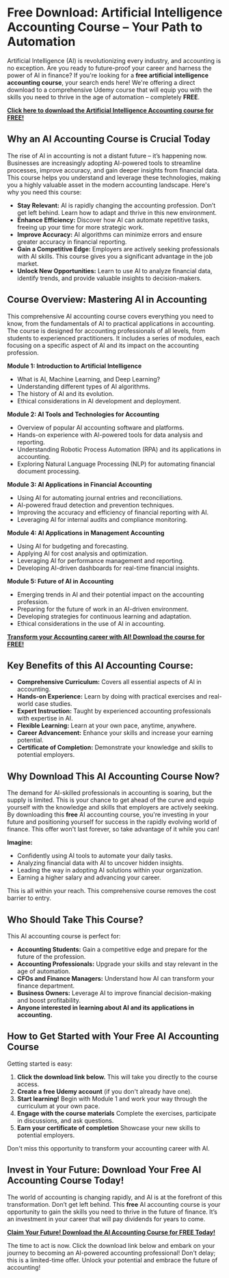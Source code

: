 # Free Download: Artificial Intelligence Accounting Course – Your Path to Automation

Artificial Intelligence (AI) is revolutionizing every industry, and accounting is no exception. Are you ready to future-proof your career and harness the power of AI in finance? If you're looking for a **free artificial intelligence accounting course**, your search ends here! We're offering a direct download to a comprehensive Udemy course that will equip you with the skills you need to thrive in the age of automation – completely **FREE**.

[**Click here to download the Artificial Intelligence Accounting course for FREE!**](https://udemywork.com/artificial-intelligence-accounting-course)

## Why an AI Accounting Course is Crucial Today

The rise of AI in accounting is not a distant future – it’s happening now. Businesses are increasingly adopting AI-powered tools to streamline processes, improve accuracy, and gain deeper insights from financial data. This course helps you understand and leverage these technologies, making you a highly valuable asset in the modern accounting landscape.  Here's why you need this course:

*   **Stay Relevant:** AI is rapidly changing the accounting profession. Don’t get left behind.  Learn how to adapt and thrive in this new environment.
*   **Enhance Efficiency:** Discover how AI can automate repetitive tasks, freeing up your time for more strategic work.
*   **Improve Accuracy:** AI algorithms can minimize errors and ensure greater accuracy in financial reporting.
*   **Gain a Competitive Edge:** Employers are actively seeking professionals with AI skills. This course gives you a significant advantage in the job market.
*   **Unlock New Opportunities:** Learn to use AI to analyze financial data, identify trends, and provide valuable insights to decision-makers.

## Course Overview: Mastering AI in Accounting

This comprehensive AI accounting course covers everything you need to know, from the fundamentals of AI to practical applications in accounting. The course is designed for accounting professionals of all levels, from students to experienced practitioners. It includes a series of modules, each focusing on a specific aspect of AI and its impact on the accounting profession.

**Module 1: Introduction to Artificial Intelligence**

*   What is AI, Machine Learning, and Deep Learning?
*   Understanding different types of AI algorithms.
*   The history of AI and its evolution.
*   Ethical considerations in AI development and deployment.

**Module 2: AI Tools and Technologies for Accounting**

*   Overview of popular AI accounting software and platforms.
*   Hands-on experience with AI-powered tools for data analysis and reporting.
*   Understanding Robotic Process Automation (RPA) and its applications in accounting.
*   Exploring Natural Language Processing (NLP) for automating financial document processing.

**Module 3: AI Applications in Financial Accounting**

*   Using AI for automating journal entries and reconciliations.
*   AI-powered fraud detection and prevention techniques.
*   Improving the accuracy and efficiency of financial reporting with AI.
*   Leveraging AI for internal audits and compliance monitoring.

**Module 4: AI Applications in Management Accounting**

*   Using AI for budgeting and forecasting.
*   Applying AI for cost analysis and optimization.
*   Leveraging AI for performance management and reporting.
*   Developing AI-driven dashboards for real-time financial insights.

**Module 5: Future of AI in Accounting**

*   Emerging trends in AI and their potential impact on the accounting profession.
*   Preparing for the future of work in an AI-driven environment.
*   Developing strategies for continuous learning and adaptation.
*   Ethical considerations in the use of AI in accounting.

[**Transform your Accounting career with AI! Download the course for FREE!**](https://udemywork.com/artificial-intelligence-accounting-course)

## Key Benefits of this AI Accounting Course:

*   **Comprehensive Curriculum:** Covers all essential aspects of AI in accounting.
*   **Hands-on Experience:** Learn by doing with practical exercises and real-world case studies.
*   **Expert Instruction:** Taught by experienced accounting professionals with expertise in AI.
*   **Flexible Learning:** Learn at your own pace, anytime, anywhere.
*   **Career Advancement:** Enhance your skills and increase your earning potential.
*   **Certificate of Completion:** Demonstrate your knowledge and skills to potential employers.

## Why Download This AI Accounting Course Now?

The demand for AI-skilled professionals in accounting is soaring, but the supply is limited. This is your chance to get ahead of the curve and equip yourself with the knowledge and skills that employers are actively seeking. By downloading this **free** AI accounting course, you're investing in your future and positioning yourself for success in the rapidly evolving world of finance. This offer won't last forever, so take advantage of it while you can!

**Imagine:**

*   Confidently using AI tools to automate your daily tasks.
*   Analyzing financial data with AI to uncover hidden insights.
*   Leading the way in adopting AI solutions within your organization.
*   Earning a higher salary and advancing your career.

This is all within your reach. This comprehensive course removes the cost barrier to entry.

## Who Should Take This Course?

This AI accounting course is perfect for:

*   **Accounting Students:** Gain a competitive edge and prepare for the future of the profession.
*   **Accounting Professionals:** Upgrade your skills and stay relevant in the age of automation.
*   **CFOs and Finance Managers:** Understand how AI can transform your finance department.
*   **Business Owners:** Leverage AI to improve financial decision-making and boost profitability.
*   **Anyone interested in learning about AI and its applications in accounting.**

## How to Get Started with Your Free AI Accounting Course

Getting started is easy:

1.  **Click the download link below.** This will take you directly to the course access.
2.  **Create a free Udemy account** (if you don't already have one).
3.  **Start learning!** Begin with Module 1 and work your way through the curriculum at your own pace.
4.  **Engage with the course materials** Complete the exercises, participate in discussions, and ask questions.
5.  **Earn your certificate of completion** Showcase your new skills to potential employers.

Don't miss this opportunity to transform your accounting career with AI.

## Invest in Your Future: Download Your Free AI Accounting Course Today!

The world of accounting is changing rapidly, and AI is at the forefront of this transformation. Don’t get left behind. This **free** AI accounting course is your opportunity to gain the skills you need to thrive in the future of finance. It’s an investment in your career that will pay dividends for years to come.

[**Claim Your Future! Download the AI Accounting Course for FREE Today!**](https://udemywork.com/artificial-intelligence-accounting-course)

The time to act is now. Click the download link below and embark on your journey to becoming an AI-powered accounting professional! Don't delay; this is a limited-time offer. Unlock your potential and embrace the future of accounting!
